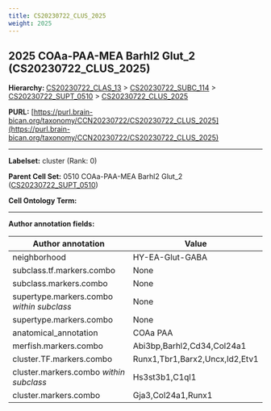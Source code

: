 ```yaml
---
title: CS20230722_CLUS_2025
weight: 2025
---
```

## 2025 COAa-PAA-MEA Barhl2 Glut_2 (CS20230722_CLUS_2025)
<b>Hierarchy: </b>
[CS20230722_CLAS_13](../CS20230722_CLAS_13) >
[CS20230722_SUBC_114](../CS20230722_SUBC_114) >
[CS20230722_SUPT_0510](../CS20230722_SUPT_0510) >
[CS20230722_CLUS_2025](../CS20230722_CLUS_2025)

**PURL:** [https://purl.brain-bican.org/taxonomy/CCN20230722/CS20230722_CLUS_2025](https://purl.brain-bican.org/taxonomy/CCN20230722/CS20230722_CLUS_2025)

---


**Labelset:** cluster (Rank: 0)

**Parent Cell Set:** 0510 COAa-PAA-MEA Barhl2 Glut_2 ([CS20230722_SUPT_0510](../CS20230722_SUPT_0510))



**Cell Ontology Term:** 

[MARKER GENES.]: #


---

[TRANSFERRED ANNOTATIONS.]: #


[AUTHOR ANNOTATION FIELDS.]: #


**Author annotation fields:**

| Author annotation | Value |
|-------------------|-------|
|neighborhood|HY-EA-Glut-GABA|
|subclass.tf.markers.combo|None|
|subclass.markers.combo|None|
|supertype.markers.combo _within subclass_|None|
|supertype.markers.combo|None|
|anatomical_annotation|COAa PAA|
|merfish.markers.combo|Abi3bp,Barhl2,Cd34,Col24a1|
|cluster.TF.markers.combo|Runx1,Tbr1,Barx2,Uncx,Id2,Etv1|
|cluster.markers.combo _within subclass_|Hs3st3b1,C1ql1|
|cluster.markers.combo|Gja3,Col24a1,Runx1|
